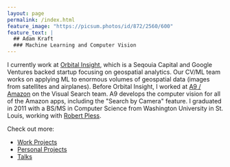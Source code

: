 ```yaml
---
layout: page
permalink: /index.html
feature_image: "https://picsum.photos/id/872/2560/600"
feature_text: |
  ## Adam Kraft
  ### Machine Learning and Computer Vision
---
```


I currently work at [Orbital Insight](https://orbitalinsight.com/), which is a Seqouia Capital and Google Ventures backed startup focusing on geospatial analytics. 
Our CV/ML team works on applying ML to enormous volumes of geospatial data (images from satellites and airplanes).
Before Orbital Insight, I worked at [A9 / Amazon](https://www.a9.com) on the Visual Search team.
A9 develops the computer vision for all of the Amazon apps, including the "Search by Camera" feature.
I graduated in 2011 with a BS/MS in Computer Science from Washington University in St. Louis, working with [Robert Pless](https://www.cs.seas.gwu.edu/robert-pless).

Check out more:
- [Work Projects](work_projects)
- [Personal Projects](personal_projects)
- [Talks](talks)
